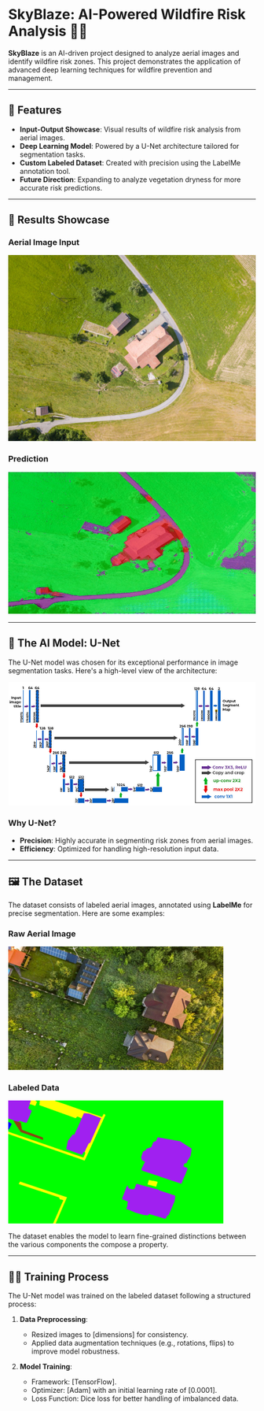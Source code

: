 # SkyBlaze: AI-Powered Wildfire Risk Analysis 🌲🔥

**SkyBlaze** is an AI-driven project designed to analyze aerial images and identify wildfire risk zones. This project demonstrates the application of advanced deep learning techniques for wildfire prevention and management. 

---

## 🌟 Features

- **Input-Output Showcase**: Visual results of wildfire risk analysis from aerial images.
- **Deep Learning Model**: Powered by a U-Net architecture tailored for segmentation tasks.
- **Custom Labeled Dataset**: Created with precision using the LabelMe annotation tool.
- **Future Direction**: Expanding to analyze vegetation dryness for more accurate risk predictions.

---

## 🔎 Results Showcase

### Aerial Image Input
![Input Example](https://github.com/DiogoNunesDev/FireRisk_Prevention_System/blob/main/Test/test.jpg)

### Prediction
![Output Example](https://github.com/DiogoNunesDev/FireRisk_Prevention_System/blob/main/Test/output.jpg)

---

## 🧠 The AI Model: U-Net

The U-Net model was chosen for its exceptional performance in image segmentation tasks. Here's a high-level view of the architecture:

![U-Net Model Architecture](https://github.com/DiogoNunesDev/FireRisk_Prevention_System/blob/main/readme/UNet%20Architecture.jpg)

### Why U-Net?

- **Precision**: Highly accurate in segmenting risk zones from aerial images.
- **Efficiency**: Optimized for handling high-resolution input data.

---

## 🖼️ The Dataset

The dataset consists of labeled aerial images, annotated using **LabelMe** for precise segmentation. Here are some examples:

### Raw Aerial Image
![Raw Image Example](https://github.com/DiogoNunesDev/FireRisk_Prevention_System/blob/main/readme/Original%20Image.png)

### Labeled Data
![Labeled Image Example](https://github.com/DiogoNunesDev/FireRisk_Prevention_System/blob/main/readme/Mask%20Labeled%20Image.png)

The dataset enables the model to learn fine-grained distinctions between the various components the compose a property.

---

## 🏋️‍♂️ Training Process

The U-Net model was trained on the labeled dataset following a structured process:

1. **Data Preprocessing**:
   - Resized images to [dimensions] for consistency.
   - Applied data augmentation techniques (e.g., rotations, flips) to improve model robustness.

2. **Model Training**:
   - Framework: [TensorFlow].
   - Optimizer: [Adam] with an initial learning rate of [0.0001].
   - Loss Function: Dice loss for better handling of imbalanced data.

